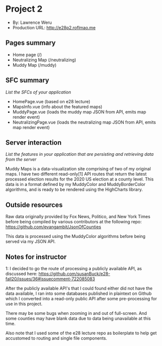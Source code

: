 # Project 2
+ By: Lawrence Weru
+ Production URL: <http://e28p2.roflmao.me>

## Pages summary
- Home page (/)
- Neutralizing Map (/neutralizing)
- Muddy Map (/muddy)

## SFC summary
*List the SFCs of your application*

- HomePage.vue (based on e28 lecture)
- MapsInfo.vue (info about the featured maps)
- MuddyPage.vue (loads the muddy map JSON from API, emits map render event)
- NeutralizingPage.vue (loads the neutralizing map JSON from API, emits map render event)

  
## Server interaction
*List the features in your application that are persisting and retrieving data from the server*

Muddy Maps is a data-visualization site comprising of two of my original maps. I have two different read-only[1] API routes that return the latest processed election results for the 2020 US election at a county level. This data is in a format defined by my MuddyColor and MuddyBorderColor algorithms, and is ready to be rendered using the HighCharts library.

## Outside resources

Raw data originally provided by Fox News, Politico, and New York Times before being compiled by various contributors at the following repo: https://github.com/evangambit/JsonOfCounties

This data is processed using the MuddyColor algorithms before being served via my JSON API.

## Notes for instructor

1: I decided to go the route of processing a publicly available API, as discussed here: https://github.com/susanBuck/e28-fall20/issues/36#issuecomment-722085083

After the publicly available API's that I could found either did not have the data available, I ran into some databases published in plaintext on Github which I converted into a read-only public API after some pre-processing for use in this project.

There may be some bugs when zooming in and out of full-screen. And some counties may have blank data due to data being unavailable at this time.

Also note that I used some of the e28 lecture repo as boilerplate to help get accustomed to routing and single file components. 